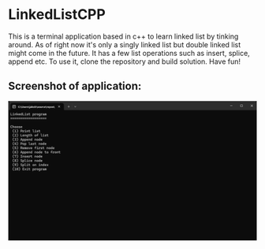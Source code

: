 # LinkedListCPP
This is a terminal application based in c++ to learn linked list by tinking around. As of right now it's only a singly linked list but double linked list might come in the future. It has a few list operations such as insert, splice, append etc. To use it, clone the repository and build solution. Have fun!

## Screenshot of application:

![Screenshot 1](screenshots/linkedlistcpp.png)
